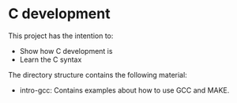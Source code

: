 # C development

This project has the intention to:

- Show how C development is
- Learn the C syntax

The directory structure contains the following material:

- intro-gcc: Contains examples about how to use GCC and MAKE.

